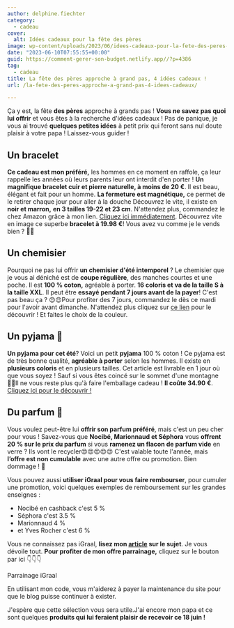 ```yaml
---
author: delphine.fiechter
category:
  - cadeau
cover:
  alt: Idées cadeaux pour la fête des pères
image: wp-content/uploads/2023/06/idees-cadeaux-pour-la-fete-des-peres-e1686384178922.png
date: "2023-06-10T07:55:55+00:00"
guid: https://comment-gerer-son-budget.netlify.app//?p=4386
tag:
  - cadeau
title: La fête des pères approche à grand pas, 4 idées cadeaux !
url: /la-fete-des-peres-approche-a-grand-pas-4-idees-cadeaux/

---
```

Ça y est, la fête **des pères** approche à grands pas ! **Vous ne savez pas quoi lui offrir** et vous êtes à la recherche d'idées cadeaux ! Pas de panique, je vous ai trouvé **quelques petites idées** à petit prix qui feront sans nul doute plaisir à votre papa ! Laissez-vous guider !

## Un bracelet

**Ce cadeau est mon préféré,** les hommes en ce moment en raffole, ça leur rappelle les années où leurs parents leur ont interdit d'en porter ! **Un magnifique bracelet cuir et pierre naturelle, à moins de 20 €**. Il est beau, élégant et fait pour un homme. **La fermeture est magnétique,** ce permet de le retirer chaque jour pour aller à la douche Découvrez le vite, il existe en **noir et marron,** **en 3 tailles 19-22 et 23 cm**. N'attendez plus, commandez le chez Amazon grâce à mon lien. [Cliquez ici immédiatement](https://amzn.to/3MK1hZA ""). Découvrez vite en image ce superbe **bracelet à 19.98 €**! Vous avez vu comme je le vends bien ? 🤣🤣

## Un chemisier

Pourquoi ne pas lui offrir **un chemisier d'été intemporel** ? Le chemisier que je vous ai déniché est de **coupe régulière**, des manches courtes et une poche. Il est **100 % coton,** agréable à porter. **16 coloris et va de la taille S à la taille XXL**. Il peut être **essayé pendant 7 jours avant de la payer**! C'est pas beau ça ? 😍😍Pour profiter des 7 jours, commandez le dès ce mardi pour l'avoir avant dimanche. N'attendez plus cliquez sur [ce lien](https://amzn.to/45Hw9lZ) pour le découvrir ! Et faites le choix de la couleur.

## Un pyjama 🥋

**Un pyjama pour cet été**? Voici un petit **pyjama** 100 % coton ! Ce pyjama est de très bonne qualité, **agréable à porter** selon les hommes. Il existe en **plusieurs coloris** et en plusieurs tailles. Cet article est livrable en 1 jour où que vous soyez ! Sauf si vous êtes coincé sur le sommet d'une montagne 🧗‍♀️Il ne vous reste plus qu'à faire l'emballage cadeau ! **Il coûte 34.90 €**. [Cliquez ici pour le découvrir !](https://amzn.to/43A3CNf "")

## Du parfum 🎁

Vous voulez peut-être lui **offrir son parfum préféré**, mais c'est un peu cher pour vous ! Savez-vous que **Nocibé, Marionnaud et Séphora** vous **offrent 20 % sur le prix du parfum** si vous **ramenez un flacon de parfum vide** en verre ? Ils vont le recycler😍😍😍😍😍 C'est valable toute l'année, mais **l’offre est non cumulable** avec une autre offre ou promotion. Bien dommage ! 🤔

Vous pouvez aussi **utiliser iGraal pour vous faire rembourser**, pour cumuler une promotion, voici quelques exemples de remboursement sur les grandes enseignes :

- Nocibé en cashback c'est 5 %
- Séphora c'est 3.5 %
- Marionnaud 4 %
- et Yves Rocher c'est 6 %

Vous ne connaissez pas iGraal, **lisez mon [article](https://comment-gerer-son-budget.netlify.app//etre-recompense-pour-avoir-depense-igraal/ "") sur le sujet**. Je vous dévoile tout. **Pour profiter de mon offre parrainage,** cliquez sur le bouton par ici 👇👇👇

Parrainage iGraal

En utilisant mon code, vous m'aiderez à payer la maintenance du site pour que le blog puisse continuer à exister.

J'espère que cette sélection vous sera utile.J'ai encore mon papa et ce sont quelques **produits qui lui feraient plaisir de recevoir ce 18 juin !**
